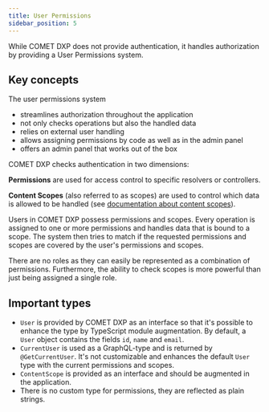 ```yaml
---
title: User Permissions
sidebar_position: 5
---
```


While COMET DXP does not provide authentication, it handles authorization by providing a User Permissions system.

## Key concepts

The user permissions system

- streamlines authorization throughout the application
- not only checks operations but also the handled data
- relies on external user handling
- allows assigning permissions by code as well as in the admin panel
- offers an admin panel that works out of the box

COMET DXP checks authentication in two dimensions:

**Permissions** are used for access control to specific resolvers or controllers.

**Content Scopes** (also referred to as scopes) are used to control which data is allowed to be handled (see [documentation about content scopes](/docs/core-concepts/content-scope)).

Users in COMET DXP possess permissions and scopes. Every operation is assigned to one or more permissions and handles data that is bound to a scope. The system then tries to match if the requested permissions and scopes are covered by the user's permissions and scopes.

There are no roles as they can easily be represented as a combination of permissions. Furthermore, the ability to check scopes is more powerful than just being assigned a single role.

## Important types

- `User` is provided by COMET DXP as an interface so that it's possible to enhance the type by TypeScript module augmentation. By default, a ` User` object contains the fields `id`, `name` and `email`.
- `CurrentUser` is used as a GraphQL-type and is returned by `@GetCurrentUser`. It's not customizable and enhances the default `User` type with the current permissions and scopes.
- `ContentScope` is provided as an interface and should be augmented in the application.
- There is no custom type for permissions, they are reflected as plain strings.
